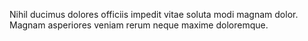 Nihil ducimus dolores officiis impedit vitae soluta modi magnam dolor. Magnam asperiores veniam rerum neque maxime doloremque.